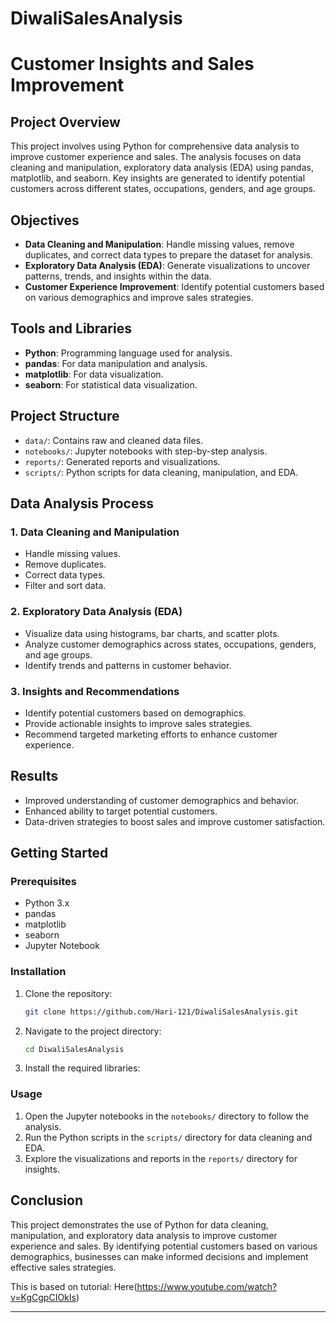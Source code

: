 # DiwaliSalesAnalysis

# Customer Insights and Sales Improvement

## Project Overview
This project involves using Python for comprehensive data analysis to improve customer experience and sales. The analysis focuses on data cleaning and manipulation, exploratory data analysis (EDA) using pandas, matplotlib, and seaborn. Key insights are generated to identify potential customers across different states, occupations, genders, and age groups.

## Objectives
- **Data Cleaning and Manipulation**: Handle missing values, remove duplicates, and correct data types to prepare the dataset for analysis.
- **Exploratory Data Analysis (EDA)**: Generate visualizations to uncover patterns, trends, and insights within the data.
- **Customer Experience Improvement**: Identify potential customers based on various demographics and improve sales strategies.

## Tools and Libraries
- **Python**: Programming language used for analysis.
- **pandas**: For data manipulation and analysis.
- **matplotlib**: For data visualization.
- **seaborn**: For statistical data visualization.

## Project Structure
- `data/`: Contains raw and cleaned data files.
- `notebooks/`: Jupyter notebooks with step-by-step analysis.
- `reports/`: Generated reports and visualizations.
- `scripts/`: Python scripts for data cleaning, manipulation, and EDA.

## Data Analysis Process

### 1. Data Cleaning and Manipulation
- Handle missing values.
- Remove duplicates.
- Correct data types.
- Filter and sort data.

### 2. Exploratory Data Analysis (EDA)
- Visualize data using histograms, bar charts, and scatter plots.
- Analyze customer demographics across states, occupations, genders, and age groups.
- Identify trends and patterns in customer behavior.

### 3. Insights and Recommendations
- Identify potential customers based on demographics.
- Provide actionable insights to improve sales strategies.
- Recommend targeted marketing efforts to enhance customer experience.

## Results
- Improved understanding of customer demographics and behavior.
- Enhanced ability to target potential customers.
- Data-driven strategies to boost sales and improve customer satisfaction.

## Getting Started

### Prerequisites
- Python 3.x
- pandas
- matplotlib
- seaborn
- Jupyter Notebook

### Installation
1. Clone the repository:
    ```bash
    git clone https://github.com/Hari-121/DiwaliSalesAnalysis.git
    ```
2. Navigate to the project directory:
    ```bash
    cd DiwaliSalesAnalysis
    ```
3. Install the required libraries:


### Usage
1. Open the Jupyter notebooks in the `notebooks/` directory to follow the analysis.
2. Run the Python scripts in the `scripts/` directory for data cleaning and EDA.
3. Explore the visualizations and reports in the `reports/` directory for insights.

## Conclusion
This project demonstrates the use of Python for data cleaning, manipulation, and exploratory data analysis to improve customer experience and sales. By identifying potential customers based on various demographics, businesses can make informed decisions and implement effective sales strategies.

This is based on tutorial: Here(https://www.youtube.com/watch?v=KgCgpCIOkIs)

---

